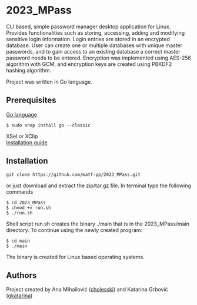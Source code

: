 # 2023_MPass
CLI based, simple password manager desktop application for Linux. Provides functionalities such as storing, accessing, adding and modifying sensitive login information. Login entries are stored in an encrypted database. User can create one or multiple databases with unique master passwords, and to gain access to an existing database a correct master password needs to be entered. Encryption was implemented using AES-256 algorithm with GCM, and encryption keys are created using PBKDF2 hashing algorithm.

Project was written in Go language.

## Prerequisites
[Go language](https://go.dev/dl/)
```
$ sudo snap install go --classic
```
  
XSel or XClip\
[Installation guide](https://ostechnix.com/access-clipboard-contents-using-xclip-and-xsel-in-linux/)
## Installation
```
git clone https://github.com/matf-pp/2023_MPass.git
```
or just download and extract the zip/tar.gz file.
In terminal type the following commands
 
```
$ cd 2023_MPass
$ chmod +x run.sh
$ ./run.sh
```
Shell script run.sh creates the binary ./main that is in the 2023_MPass/main directory. To continue using the newly created program:
```
$ cd main
$ ./main 
```

The binary is created for Linux based operating systems. 

## Authors
Project created by
Ana Mihailović ([cholesski](https://github.com/cholesski)) and 
Katarina Grbović ([gkatarina](https://github.com/gkatarina))
